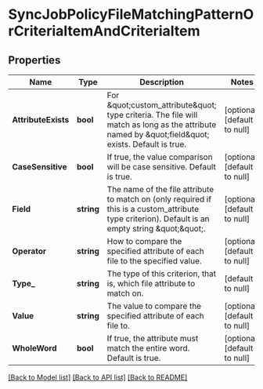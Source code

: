 # SyncJobPolicyFileMatchingPatternOrCriteriaItemAndCriteriaItem

## Properties
Name | Type | Description | Notes
------------ | ------------- | ------------- | -------------
**AttributeExists** | **bool** | For \&quot;custom_attribute\&quot; type criteria.  The file will match as long as the attribute named by \&quot;field\&quot; exists.  Default is true. | [optional] [default to null]
**CaseSensitive** | **bool** | If true, the value comparison will be case sensitive.  Default is true. | [optional] [default to null]
**Field** | **string** | The name of the file attribute to match on (only required if this is a custom_attribute type criterion).  Default is an empty string \&quot;\&quot;. | [optional] [default to null]
**Operator** | **string** | How to compare the specified attribute of each file to the specified value. | [optional] [default to null]
**Type_** | **string** | The type of this criterion, that is, which file attribute to match on. | [default to null]
**Value** | **string** | The value to compare the specified attribute of each file to. | [optional] [default to null]
**WholeWord** | **bool** | If true, the attribute must match the entire word.  Default is true. | [optional] [default to null]

[[Back to Model list]](../README.md#documentation-for-models) [[Back to API list]](../README.md#documentation-for-api-endpoints) [[Back to README]](../README.md)


